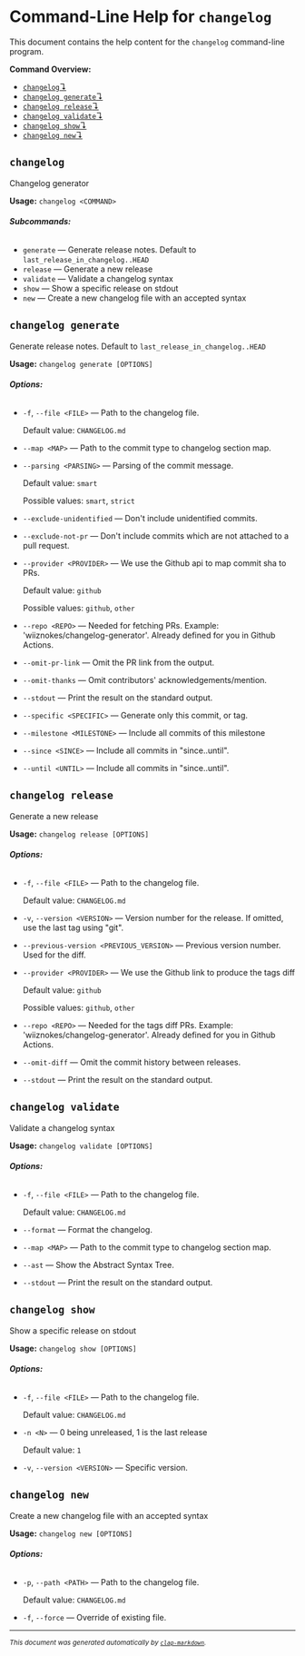 # Command-Line Help for `changelog`

This document contains the help content for the `changelog` command-line program.

**Command Overview:**

* [`changelog`↴](#changelog)
* [`changelog generate`↴](#changelog-generate)
* [`changelog release`↴](#changelog-release)
* [`changelog validate`↴](#changelog-validate)
* [`changelog show`↴](#changelog-show)
* [`changelog new`↴](#changelog-new)

## `changelog`

Changelog generator

**Usage:** `changelog <COMMAND>`

###### **Subcommands:**

* `generate` — Generate release notes. Default to `last_release_in_changelog..HEAD`
* `release` — Generate a new release
* `validate` — Validate a changelog syntax
* `show` — Show a specific release on stdout
* `new` — Create a new changelog file with an accepted syntax



## `changelog generate`

Generate release notes. Default to `last_release_in_changelog..HEAD`

**Usage:** `changelog generate [OPTIONS]`

###### **Options:**

* `-f`, `--file <FILE>` — Path to the changelog file.

  Default value: `CHANGELOG.md`
* `--map <MAP>` — Path to the commit type to changelog section map.
* `--parsing <PARSING>` — Parsing of the commit message.

  Default value: `smart`

  Possible values: `smart`, `strict`

* `--exclude-unidentified` — Don't include unidentified commits.
* `--exclude-not-pr` — Don't include commits which are not attached to a pull request.
* `--provider <PROVIDER>` — We use the Github api to map commit sha to PRs.

  Default value: `github`

  Possible values: `github`, `other`

* `--repo <REPO>` — Needed for fetching PRs. Example: 'wiiznokes/changelog-generator'. Already defined for you in Github Actions.
* `--omit-pr-link` — Omit the PR link from the output.
* `--omit-thanks` — Omit contributors' acknowledgements/mention.
* `--stdout` — Print the result on the standard output.
* `--specific <SPECIFIC>` — Generate only this commit, or tag.
* `--milestone <MILESTONE>` — Include all commits of this milestone
* `--since <SINCE>` — Include all commits in "since..until".
* `--until <UNTIL>` — Include all commits in "since..until".



## `changelog release`

Generate a new release

**Usage:** `changelog release [OPTIONS]`

###### **Options:**

* `-f`, `--file <FILE>` — Path to the changelog file.

  Default value: `CHANGELOG.md`
* `-v`, `--version <VERSION>` — Version number for the release. If omitted, use the last tag using "git".
* `--previous-version <PREVIOUS_VERSION>` — Previous version number. Used for the diff.
* `--provider <PROVIDER>` — We use the Github link to produce the tags diff

  Default value: `github`

  Possible values: `github`, `other`

* `--repo <REPO>` — Needed for the tags diff PRs. Example: 'wiiznokes/changelog-generator'. Already defined for you in Github Actions.
* `--omit-diff` — Omit the commit history between releases.
* `--stdout` — Print the result on the standard output.



## `changelog validate`

Validate a changelog syntax

**Usage:** `changelog validate [OPTIONS]`

###### **Options:**

* `-f`, `--file <FILE>` — Path to the changelog file.

  Default value: `CHANGELOG.md`
* `--format` — Format the changelog.
* `--map <MAP>` — Path to the commit type to changelog section map.
* `--ast` — Show the Abstract Syntax Tree.
* `--stdout` — Print the result on the standard output.



## `changelog show`

Show a specific release on stdout

**Usage:** `changelog show [OPTIONS]`

###### **Options:**

* `-f`, `--file <FILE>` — Path to the changelog file.

  Default value: `CHANGELOG.md`
* `-n <N>` — 0 being unreleased, 1 is the last release

  Default value: `1`
* `-v`, `--version <VERSION>` — Specific version.



## `changelog new`

Create a new changelog file with an accepted syntax

**Usage:** `changelog new [OPTIONS]`

###### **Options:**

* `-p`, `--path <PATH>` — Path to the changelog file.

  Default value: `CHANGELOG.md`
* `-f`, `--force` — Override of existing file.



<hr/>

<small><i>
    This document was generated automatically by
    <a href="https://crates.io/crates/clap-markdown"><code>clap-markdown</code></a>.
</i></small>
